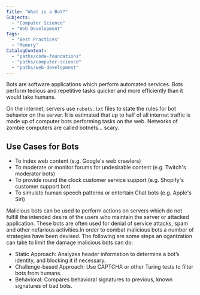 ```yaml
---
Title: "What is a Bot?"
Subjects:
  - "Computer Science"
  - "Web Development"
Tags:
  - "Best Practices"
  - "Memory"
CatalogContent:
  - "paths/code-foundations"
  - "paths/computer-science"
  - "paths/web-development"
---
```


Bots are software applications which perform automated services. Bots perform tedious and repetitive tasks quicker and more efficiently than it would take humans. 

On the internet, servers use `robots.txt` files to state the rules for bot behavior on the server. It is estimated that up to half of all internet traffic is made up of computer bots performing tasks on the web. Networks of zombie computers are called botnets... scary.

## Use Cases for Bots

* To index web content (e.g. Google's web crawlers)
* To moderate or monitor forums for undesirable content (e.g. Twitch's moderator bots)
* To provide round the clock customer service support (e.g. Shopify's customer support bot)
* To simulate human speech patterns or entertain Chat bots (e.g. Apple's Siri) 

Malicious bots can be used to perform actions on servers which do not fulfill the intended desire of the users who maintain the server or attacked application. These bots are often used for denial of service attacks, spam and other nefarious activities.In order to combat malicious bots a number of strategies have been devised. The following are some steps an oganization can take to limit the damage malicious bots can do:

* Static Approach: Analyzes header information to determine a bot’s identity, and blocking it if necessary.
* Challenge-based Approach: Use CAPTCHA or other Turing tests to filter bots from humans. 
* Behavioral: Compares behavioral signatures to previous, known signatures of bad bots.
